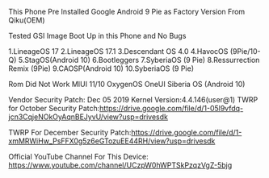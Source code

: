 This Phone Pre Installed Google Android 9 Pie as Factory Version From Qiku(OEM)

Tested GSI Image Boot Up in this Phone and No Bugs


1.LineageOS 17
2.LineageOS 17.1
3.Descendant OS 4.0
4.HavocOS (9Pie/10-Q)
5.StagOS(Android 10)
6.Bootleggers
7.SyberiaOS (9 Pie)
8.Ressurrection Remix (9Pie)
9.CAOSP(Android 10)
10.SyberiaOS (9 Pie)

Rom Did Not Work
MIUI 11/10
OxygenOS
OneUI
Siberia OS (Android 10)

Vendor Security Patch: Dec 05 2019
Kernel Version:4.4.146(user@1)
TWRP for October Security Patch:https://drive.google.com/file/d/1-05l9vfdq-jcn3CqjeNOkOyAqnBEJyvU/view?usp=drivesdk

TWRP For December Security Patch:https://drive.google.com/file/d/1-xmMRWiHw_PsFFX0g5z6eGTozuEE44RH/view?usp=drivesdk

Official YouTube Channel For This Device:
https://www.youtube.com/channel/UCzpW0hWPTSkPzqzVgZ-5bjg